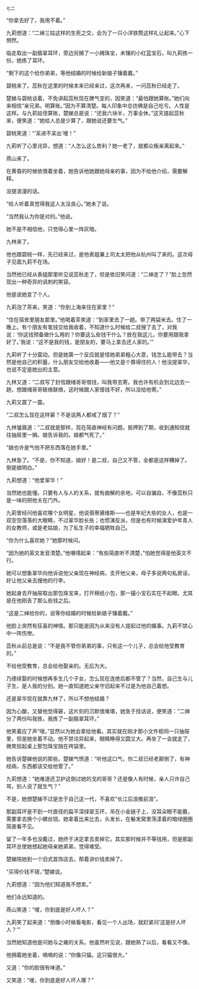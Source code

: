     七二 

   “你拿去好了，我用不着。”

   九莉想道：“二婶三姑这样的生死之交，会为了一只小洋铁筒这样礼让起来。”心下惘然。

   临走取出一副翡翠耳环，旁边另搁了一小摊珠宝，未镶的小红蓝宝石，叫九莉拣一份。她拣了耳环。

   “剩下的这个给你弟弟，等他结婚的时候给新娘子镶着戴。”

   碧桃来了。蕊秋在这里的时候本来已经来过，这次再来，一问蕊秋已经走了。

   楚娣与碧桃谈着，不免讲起蕊秋现在脾气变的，因笑道：“最怕跟她算账。”她们向来相信“亲兄弟。明算账。”因为不算清楚。每人印象中总彷佛是自己吃亏。人性是这样。与九莉姑侄算账，楚娣总是说：“还我六块半，万事全休。”这天提起蕊秋来，便笑道：“她给人总是少算了，跟她说还要生气。”

   碧桃笑道：“‘呆进不呆出’嗳！”

   九莉听了心里诧异，想道：“人怎么这么势利？她一老了，就都众叛亲离起来。”

   燕山来了。

   在黄昏的时候依偎着坐着，她告诉他她跟她母亲的事，因为不给他介绍，需要解释。

   没提浪漫的话。

   “给人听着真觉得我这人太没良心。”她未了说。

   “当然我认为你是对的。”他说。

   她不是不相信他，只觉得心里一阵灰暗。

   九林来了。

   他也跟碧桃一样，先已经来过，是他表姐兼上司太太把他从杭州叫了来的。这次母子见面九莉不在场。

   当然他已经从表姐那里听见说蕊秋走了，但是依旧笑问道：“二婶走了？”脸上忽然现出一种奇异的讽刺的笑容。

   他是说她变了个人。

   九莉泡了茶来，笑道：“你到上海来住在家里？”

   “住在宿舍里朋友那里。”他喝着茶笑道：“到家里去了一趟。带了两袋米去。住了一晚上。有个朋友有笔钱交给我收着，不知道什么时候给二叔搜了去了，对我说：‘你这钱预备做什么用的？你要这么些钱干什么？放在我这儿，你要用跟我拿好了。’我说：“这不是我的钱，是朋友的，要马上拿去还人家的。’”

   九莉听了十分震动。但是她第一个反应就是怪她弟弟粗心大意，钱怎么能带去？当然是他自己的积蓄，什么朋友交给他收着——他又是个靠得住的人！他没提翠华，也说不定是她出的主意。

   九林又道：“二叔写了封信跟绪哥哥借钱，叫我带去寄。我也许有机会到北边去一趟，想跟绪哥哥联络联络，这时候跟人家借钱不好，所以没给他寄。”

   九莉又震了一震。

   “二叔怎么现在这样窘？不是说两人都戒了烟了？”

   九林皱眉道：“二叔就是那样，现在简直神经有问题。抵押到了期，收到通知信就往抽屉里一搁。娘告诉我的。娘都气死了。”

   “娘也许是气他不把东西落在她手里。”

   九林急了。“不是，你不知道，娘好！是二叔，自己又不管，全都是这样糟掉了。倒是娘明白。”

   九莉想道：“他爱翠华！”

   当然她也能懂。只要有人与人的关系，就有曲解的余地，可以自骗自，不像蕊秋只是一味的把他关在门外。

   九莉曾经问他喜欢哪个女明星，他说蓓蒂黛维斯——也是年纪大些的女人，也是一双空空落落的大眼睛，不过翠华脸长些；也惯演反派，但是也有时候演爱护年青人的女教师，或是老姑娘，为了私生子的幸福牺牲自己。

   “你为什么喜欢她？”她那时候问。

   “因为她的英文发音清楚。”他嗫嚅起来：“有些简直听不清楚，”怕她觉得是他英文不行。

   她可以想象翠华向他诉说他父亲现在神经病，支开他父亲，母子多说两句私房话，好让他父亲去搜他的行李。

   她起身去开抽屉取出那包珠宝来，打开棉纸小包，那一撮小宝石实在不起眼。尤其是在他刚丢了那么些钱之后。

   “这是二婶给你的，说等你结婚的时候给新娘子镶着戴。”

   他脸上突然有狂喜的神情。那只能是因为从来没有人提起过他的婚事。九莉不禁心中一阵伤惨。

   蕊秋从前总是说：“不是我不管你弟弟的事，只有这一个儿子，总会给他受教育的。”

   不给他受教育，总会给他娶亲的。无后为大。

   乃德续娶的时候想再多生几个子女，怎么现在连绝后都不管了？当然，自己生与儿子生，是人我的分别。她一直知道她父亲守旧起来不过是为他自己着想。

   还是翠华现在就靠九林了，所以不想他结婚？

   因为心酸，又替他觉得窘，这片刻的沉默很难堪，她急于找话说，便笑道：“二婶分了两份叫我拣，我拣了一副翡翠耳环。”

   他笑着应了声“哦，”显然以为她会拿给他看。其实就在刚才那小文件柜同一只抽屉里，但是她坐着不动。他不禁诧异起来，眼睛睁得又圆又大。再坐了一会就走了，微笑拾起桌上那包珠宝揣在袴袋里。

   她告诉楚娣他说的那些。楚娣气愤道：“听他这口气，你二叔已经老颠倒了，有神经病，东西都该交给他管了。”

   九莉想道：“她难道还卫护这倒过她的戈的哥哥？还是像人有时候，亲人只许自己骂，别人说了就生气？”

   不是，她想楚娣不过是忠于自己这一代，不喜欢“长江后浪推前浪”。

   那副耳环是不到一吋直径的扁平深绿翠玉环，吊在小金链子上，没耳朵眼不能戴，需要拿去换个小螺丝钮。她拿着比来比去，头发长，在鬈发窝里荡漾着的暗绿圈圈简直看不见。

   留了一年多也没戴过，她终于决定拿去卖掉它。其实那时候并不等钱用，但是那副耳环总使她想起她母亲她弟弟，觉得难受。

   楚娣陪她到一个旧式首饰店去，帮着讲价钱卖掉了。

   “买得价钱不错，”楚娣说。

   九莉想道：“因为他们知道我不想卖。”

   他们永远知道的。

   燕山笑道：“嗳，你到底是好人坏人？”

   九莉笑了起来道：“倒像小时候看电影，看见一个人出场，就赶紧问‘这是好人坏人？’”

   当然她知道他是问她与之雍的关系。他虽然听见说，跟她熟了以后，看看又不像。

   他拥着她坐着，喃喃的说：“你像只猫。这只猫很大。”

   又道：“你的脸很有味道。”

   又笑道：“嗳，你到底是好人坏人哪？”

